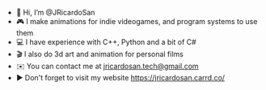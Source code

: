 - 👋 Hi, I’m @JRicardoSan
- 🎮 I make animations for indie videogames, and program systems to use them
- 💻 I have experience with C++, Python and a bit of C#
- 🎬 I also do 3d art and animation for personal films
- ✉️ You can contact me at jricardosan.tech@gmail.com
- ▶️ Don't forget to visit my website https://jricardosan.carrd.co/

<!---
JRicardoSan/JRicardoSan is a ✨ special ✨ repository because its `README.md` (this file) appears on your GitHub profile.
You can click the Preview link to take a look at your changes.
--->
